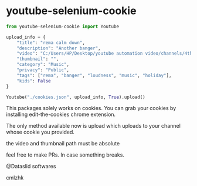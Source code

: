# youtube-selenium-cookie

```python
from youtube-selenium-cookie import Youtube

upload_info = {
    "title": "rema calm down",
    "description": "Another banger",
    "video": "C:/Users/HP/Desktop/youtube automation video/channels/4th.mp4",
    "thumbnail": "",
    "category": "Music",
    "privacy": "Public",
    "tags": ["rema", "banger", "loudness", "music", "holiday"],
    "kids": False
}

Youtube("./cookies.json", upload_info, True).upload()
```

This packages solely works on cookies. You can grab your cookies by installing edit-the-cookies chrome extension.

The only method available now is upload which uploads to your channel whose cookie you provided.

the video and thumbnail path must be absolute

feel free to make PRs. In case something breaks.

@Dataslid softwares

cmlzhk